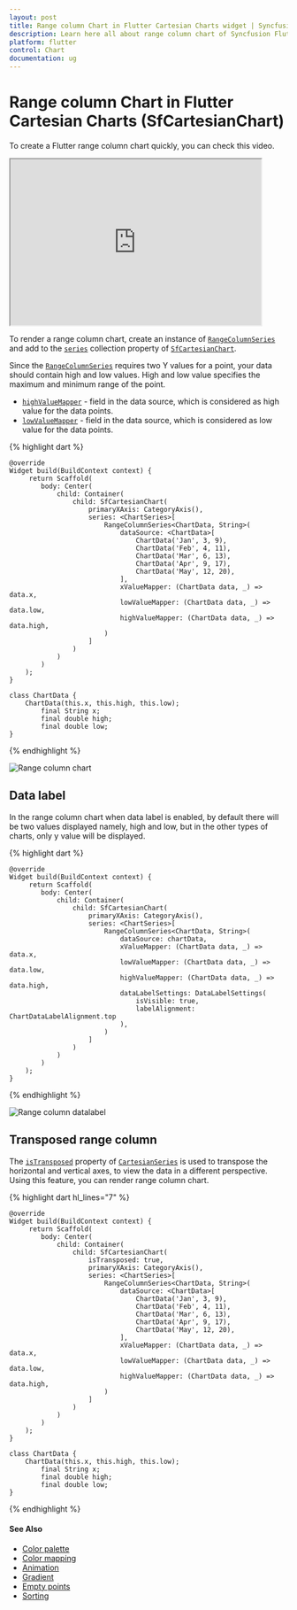 ```yaml
---
layout: post
title: Range column Chart in Flutter Cartesian Charts widget | Syncfusion 
description: Learn here all about range column chart of Syncfusion Flutter Cartesian Charts (SfCartesianChart) widget and more.
platform: flutter
control: Chart
documentation: ug
---
```


# Range column Chart in Flutter Cartesian Charts (SfCartesianChart)

To create a Flutter range column chart quickly, you can check this video.

<style>#flutterRangecolumnChartTutorial{width : 90% !important; height: 300px !important }</style>
<iframe id='flutterRangecolumnChartTutorial' src='https://www.youtube.com/embed/uSsKhlRzC2Q'></iframe>

To render a range column chart, create an instance of [`RangeColumnSeries`](https://pub.dev/documentation/syncfusion_flutter_charts/latest/charts/RangeColumnSeries-class.html) and add to the [`series`](https://pub.dev/documentation/syncfusion_flutter_charts/latest/charts/SfCartesianChart/series.html) collection property of [`SfCartesianChart`](https://pub.dev/documentation/syncfusion_flutter_charts/latest/charts/SfCartesianChart-class.html). 

Since the [`RangeColumnSeries`](https://pub.dev/documentation/syncfusion_flutter_charts/latest/charts/RangeColumnSeries-class.html) requires two Y values for a point, your data should contain high and low values. High and low value specifies the maximum and minimum range of the point. 

* [`highValueMapper`](https://pub.dev/documentation/syncfusion_flutter_charts/latest/charts/CartesianSeries/highValueMapper.html) - field in the data source, which is considered as high value for the data points.
* [`lowValueMapper`](https://pub.dev/documentation/syncfusion_flutter_charts/latest/charts/CartesianSeries/lowValueMapper.html) - field in the data source, which is considered as low value for the data points. 

{% highlight dart %} 
    
    @override
    Widget build(BuildContext context) {
         return Scaffold(
            body: Center(
                child: Container(
                    child: SfCartesianChart(
                        primaryXAxis: CategoryAxis(),
                        series: <ChartSeries>[
                            RangeColumnSeries<ChartData, String>(
                                dataSource: <ChartData>[
                                    ChartData('Jan', 3, 9),
                                    ChartData('Feb', 4, 11),
                                    ChartData('Mar', 6, 13),
                                    ChartData('Apr', 9, 17),
                                    ChartData('May', 12, 20),
                                ],
                                xValueMapper: (ChartData data, _) => data.x,
                                lowValueMapper: (ChartData data, _) => data.low,
                                highValueMapper: (ChartData data, _) => data.high,
                            )
                        ]
                    )
                )   
            )
        );
    }

    class ChartData {
        ChartData(this.x, this.high, this.low);
            final String x;
            final double high;
            final double low;
    }

{% endhighlight %}

![Range column chart](cartesian-chart-types-images/range_column.jpg)

## Data label

In the range column chart when data label is enabled, by default there will be two values displayed namely, high and low, but in the other types of charts, only y value will be displayed.

{% highlight dart %} 
    
    @override
    Widget build(BuildContext context) {
         return Scaffold(
            body: Center(
                child: Container(
                    child: SfCartesianChart(
                        primaryXAxis: CategoryAxis(),
                        series: <ChartSeries>[
                            RangeColumnSeries<ChartData, String>(
                                dataSource: chartData,
                                xValueMapper: (ChartData data, _) => data.x,
                                lowValueMapper: (ChartData data, _) => data.low,
                                highValueMapper: (ChartData data, _) => data.high,
                                dataLabelSettings: DataLabelSettings(
                                    isVisible: true, 
                                    labelAlignment: ChartDataLabelAlignment.top
                                ),
                            )
                        ]
                    )
                )   
            )
        );
    }

{% endhighlight %}

![Range column datalabel](cartesian-chart-types-images/range_column_datalabel.jpg)

## Transposed range column

The [`isTransposed`](https://pub.dev/documentation/syncfusion_flutter_charts/latest/charts/SfCartesianChart/isTransposed.html) property of [`CartesianSeries`](https://pub.dev/documentation/syncfusion_flutter_charts/latest/charts/CartesianSeries-class.html) is used to transpose the horizontal and vertical axes, to view the data in a different perspective. Using this feature, you can render range column chart.

{% highlight dart hl_lines="7" %} 
    
    @override
    Widget build(BuildContext context) {
         return Scaffold(
            body: Center(
                child: Container(
                    child: SfCartesianChart(
                        isTransposed: true,
                        primaryXAxis: CategoryAxis(),
                        series: <ChartSeries>[
                            RangeColumnSeries<ChartData, String>(
                                dataSource: <ChartData>[
                                    ChartData('Jan', 3, 9),
                                    ChartData('Feb', 4, 11),
                                    ChartData('Mar', 6, 13),
                                    ChartData('Apr', 9, 17),
                                    ChartData('May', 12, 20),
                                ],
                                xValueMapper: (ChartData data, _) => data.x,
                                lowValueMapper: (ChartData data, _) => data.low,
                                highValueMapper: (ChartData data, _) => data.high,
                            )
                        ]
                    )
                )   
            )
        );
    }

    class ChartData {
        ChartData(this.x, this.high, this.low);
            final String x;
            final double high;
            final double low;
    }

{% endhighlight %}

#### See Also

* [Color palette](/flutter/cartesian-charts/series-customization#color-palette) 
* [Color mapping](/flutter/cartesian-charts/series-customization#color-mapping-for-data-points)
* [Animation](/flutter/cartesian-charts/series-customization#animation)
* [Gradient](/flutter/cartesian-charts/series-customization#gradient-fill)
* [Empty points](/flutter/cartesian-charts/series-customization#empty-points)
* [Sorting](/flutter/cartesian-charts/series-customization#sorting)